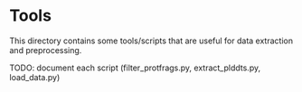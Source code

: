 # Tools

This directory contains some tools/scripts that are useful for data extraction and preprocessing.

TODO: document each script (filter_protfrags.py, extract_plddts.py, load_data.py)